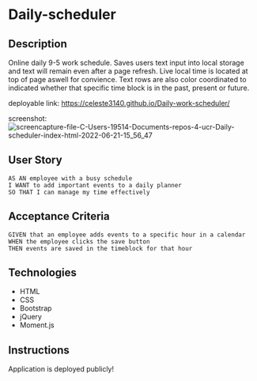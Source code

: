# Daily-scheduler

## Description
Online daily 9-5 work schedule. Saves users text input into local storage and text will remain even after a page refresh. Live local time is located at top of page aswell for convience. Text rows are also color coordinated to indicated whether that specific time block is in the past, present or future. 

deployable link: https://celeste3140.github.io/Daily-work-scheduler/

screenshot: ![screencapture-file-C-Users-19514-Documents-repos-4-ucr-Daily-scheduler-index-html-2022-06-21-15_56_47](https://user-images.githubusercontent.com/105468134/174910333-f92191f2-db07-4ed9-9f75-d4eacd42e962.png)

## User Story
```
AS AN employee with a busy schedule
I WANT to add important events to a daily planner
SO THAT I can manage my time effectively
```

## Acceptance Criteria
```
GIVEN that an employee adds events to a specific hour in a calendar
WHEN the employee clicks the save button
THEN events are saved in the timeblock for that hour
```

## Technologies
- HTML
- CSS
- Bootstrap
- jQuery
- Moment.js

## Instructions
Application is deployed publicly!

